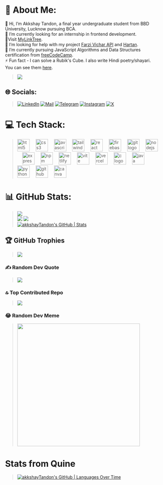 # 💫 About Me:
👋 Hi, I’m Akkshay Tandon, a final year undergraduate student from BBD University, Lucknow pursuing BCA.<br>🔭 I’m currently looking for an internship in frontend development.<br>🔗Visit [MyLinkTree](https://akkshaytandon.github.io/MyLinkTree/).<br>🤝 I’m looking for help with my project [Farzi Vichar API](https://github.com/akkshayTandon/farzi-vichar-api) and [Hartan](https://github.com/akkshayTandon/react-hartan).<br>🌱 I’m currently pursuing JavaScript Algorithms and Data Structures certification from [freeCodeCamp](https://www.freecodecamp.org/learn/javascript-algorithms-and-data-structures-v8/).<br>⚡ Fun fact - I can solve a Rubik's Cube. I also write Hindi poetry/shayari. You can see them [here](https://www.instagram.com/farzivichar/).

> [![](https://visitcount.itsvg.in/api?id=akkshayTandon&icon=5&color=12)](https://visitcount.itsvg.in)

## 🌐 Socials:
> [![LinkedIn](https://raw.githubusercontent.com/maurodesouza/profile-readme-generator/master/src/assets/icons/social/linkedin/default.svg)](https://linkedin.com/in/akkshaytandon)
[![Mail](https://raw.githubusercontent.com/maurodesouza/profile-readme-generator/master/src/assets/icons/social/gmail/default.svg)](mailto:akkshay65@gmail.com)
[![Telegram](https://raw.githubusercontent.com/maurodesouza/profile-readme-generator/master/src/assets/icons/social/telegram/default.svg)](https://t.me/akkshaytandon)
[![Instagram](https://skillicons.dev/icons?i=instagram)](https://www.instagram.com/tandonakkshay/)
[![X](https://img.shields.io/badge/X-%23000000.svg?style=for-the-badge&logo=X&logoColor=white)](https://x.com/AkkshayTandon)

# 💻 Tech Stack:

<!--
> ![C](https://img.shields.io/badge/c-%2300599C.svg?style=plastic&logo=c&logoColor=white) ![Java](https://img.shields.io/badge/java-%23ED8B00.svg?style=plastic&logo=openjdk&logoColor=white) ![Python](https://img.shields.io/badge/python-3670A0?style=plastic&logo=python&logoColor=ffdd54) ![JavaScript](https://img.shields.io/badge/javascript-%23323330.svg?style=plastic&logo=javascript&logoColor=%23F7DF1E) ![Firebase](https://img.shields.io/badge/firebase-%23039BE5.svg?style=plastic&logo=firebase) ![GithubPages](https://img.shields.io/badge/github%20pages-121013?style=plastic&logo=github&logoColor=white) ![Netlify](https://img.shields.io/badge/netlify-%23000000.svg?style=plastic&logo=netlify&logoColor=#00C7B7) ![Vercel](https://img.shields.io/badge/vercel-%23000000.svg?style=plastic&logo=vercel&logoColor=white) ![Express.js](https://img.shields.io/badge/express.js-%23404d59.svg?style=plastic&logo=express&logoColor=%2361DAFB) ![NodeJS](https://img.shields.io/badge/node.js-6DA55F?style=plastic&logo=node.js&logoColor=white) ![React](https://img.shields.io/badge/react-%2320232a.svg?style=plastic&logo=react&logoColor=%2361DAFB) ![TailwindCSS](https://img.shields.io/badge/tailwindcss-%2338B2AC.svg?style=plastic&logo=tailwind-css&logoColor=white) ![Vite](https://img.shields.io/badge/vite-%23646CFF.svg?style=plastic&logo=vite&logoColor=white) ![Nodemon](https://img.shields.io/badge/NODEMON-%23323330.svg?style=plastic&logo=nodemon&logoColor=%BBDEAD) ![NPM](https://img.shields.io/badge/NPM-%23CB3837.svg?style=plastic&logo=npm&logoColor=white) ![Firebase](https://img.shields.io/badge/Firebase-039BE5?style=plastic&logo=Firebase&logoColor=white) ![Canva](https://img.shields.io/badge/Canva-%2300C4CC.svg?style=plastic&logo=Canva&logoColor=white) ![CSS3](https://img.shields.io/badge/css3-%231572B6.svg?style=plastic&logo=css3&logoColor=white) ![HTML5](https://img.shields.io/badge/html5-%23E34F26.svg?style=plastic&logo=html5&logoColor=white)
-->

> <div align="left">
>  <img src="https://cdn.jsdelivr.net/gh/devicons/devicon/icons/html5/html5-original.svg" height="40" alt="html5 logo"  />
>  <img width="12" />
>  <img src="https://cdn.jsdelivr.net/gh/devicons/devicon/icons/css3/css3-original.svg" height="40" alt="css3 logo"  />
>  <img width="12" />
>  <img src="https://cdn.jsdelivr.net/gh/devicons/devicon/icons/javascript/javascript-original.svg" height="40" alt="javascript logo"  />
>  <img width="12" />
>  <img src="https://cdn.simpleicons.org/tailwindcss/06B6D4" height="40" alt="tailwindcss logo"  />
>  <img width="12" />
>  <img src="https://cdn.jsdelivr.net/gh/devicons/devicon/icons/react/react-original.svg" height="40" alt="react logo"  />
>  <img width="12" />
>  <img src="https://skillicons.dev/icons?i=firebase" height="40" alt="firebase logo"  />
>  <img width="12" />
>  <img src="https://cdn.jsdelivr.net/gh/devicons/devicon/icons/git/git-original.svg" height="40" alt="git logo"  />
>  <img width="12" />
>  <img src="https://skillicons.dev/icons?i=nodejs" height="40" alt="nodejs logo"  />
>  <img width="12" />
>  <img src="https://skillicons.dev/icons?i=express" height="40" alt="express logo"  />
>  <img width="12" />
>  <img src="https://cdn.jsdelivr.net/gh/devicons/devicon/icons/npm/npm-original-wordmark.svg" height="40" alt="npm logo"  />
>  <img width="12" />
>  <img src="https://cdn.simpleicons.org/netlify/00C7B7" height="40" alt="netlify logo"  />
>  <img width="12" />
>  <img src="https://skillicons.dev/icons?i=vite" height="40" alt="vite logo"  />
>  <img width="12" />
>  <img src="https://skillicons.dev/icons?i=vercel" height="40" alt="vercel logo"  />
>  <img width="12" />
>  <img src="https://cdn.jsdelivr.net/gh/devicons/devicon/icons/c/c-original.svg" height="40" alt="c logo"  />
>  <img width="12" />
>  <img src="https://cdn.jsdelivr.net/gh/devicons/devicon/icons/java/java-original.svg" height="40" alt="java logo"  />
>  <img width="12" />
>  <img src="https://cdn.jsdelivr.net/gh/devicons/devicon/icons/python/python-original.svg" height="40" alt="python logo"  />
>  <img width="12" />
>  <img src="https://skillicons.dev/icons?i=github" height="40" alt="github logo"  />
>  <img width="12" />
>  <img src="https://cdn.jsdelivr.net/gh/devicons/devicon/icons/canva/canva-original.svg" height="40" alt="canva logo"  />
> </div>

# 📊 GitHub Stats:
> ![](https://github-readme-stats.vercel.app/api/top-langs/?username=akkshayTandon&theme=radical&hide_border=true&include_all_commits=true&count_private=false&layout=compact)<br/> ![](https://github-readme-streak-stats.herokuapp.com/?user=akkshayTandon&theme=radical&hide_border=true)  ![](https://github-readme-stats.vercel.app/api?username=akkshayTandon&theme=radical&hide_border=true&include_all_commits=true&count_private=false)<br/>
 [![akkshayTandon's GitHub | Stats](https://stats.quine.sh/akkshayTandon/github?theme=dark)](https://quine.sh?utm_source=widgets&utm_campaign=akkshayTandon)

## 🏆 GitHub Trophies
> ![](https://github-profile-trophy.vercel.app/?username=akkshayTandon&theme=onedark&no-frame=true&no-bg=false&margin-w=4)

### ✍️ Random Dev Quote
> ![](https://quotes-github-readme.vercel.app/api?type=horizontal&theme=dark)

### 🔝 Top Contributed Repo
> ![](https://github-contributor-stats.vercel.app/api?username=akkshayTandon&limit=5&theme=onedark&combine_all_yearly_contributions=true)

### 😂 Random Dev Meme
> <img src='https://randommeme-five.vercel.app/' style="height: 400px;"/>


<!-- Proudly created with GPRM ( https://gprm.itsvg.in ) -->

# Stats from Quine
> [![akkshayTandon's GitHub | Languages Over Time](https://stats.quine.sh/akkshayTandon/languages-over-time?theme=dark)](https://quine.sh?utm_source=widgets&utm_campaign=akkshayTandon)

<!---
akkshayTandon/akkshayTandon is a ✨ special ✨ repository because its `README.md` (this file) appears on your GitHub profile.
You can click the Preview link to take a look at your changes.
--->
